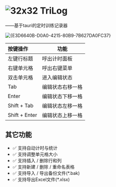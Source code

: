 # ![32x32](https://github.com/user-attachments/assets/9580848e-c90e-4c8e-a6ba-f07795424620) TriLog 
——基于tauri的定时训练记录器

![{E3D6640B-D0A0-4215-80B9-7B627DA0FC37}](https://github.com/user-attachments/assets/a752d052-791b-403e-87fe-710c43705ccf)

| **按键操作**             | **功能**         |
| :----------------------- | ---------------- |
| 左键行标题               | 呼出计时面板     |
| 右键单元格               | 呼出右键菜单     |
| 双击单元格               | 进入编辑状态     |
| Tab                      | 编辑状态右移一格 |
| Enter                    | 编辑状态下移一格 |
| Shift + Tab              | 编辑状态左移一格 |
| Shift + Enter            | 编辑状态上移一格 |

## 其它功能

- ✅ 支持自动计时与统计
- ✅ 支持调整单元格大小
- ✅ 支持插入 / 删除行和列
- ✅ 支持新建 / 删除 / 重命名表格
- ✅ 支持导入 / 导出备份文件(*.bak)
- ✅ 支持导出Excel文件(*.xlsx)
